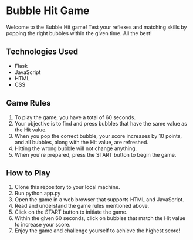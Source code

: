 # Bubble Hit Game
Welcome to the Bubble Hit game! Test your reflexes and matching skills by popping the right bubbles within the given time. All the best!

## Technologies Used
- Flask
- JavaScript
- HTML
- CSS

  
## Game Rules

1. To play the game, you have a total of 60 seconds.
2. Your objective is to find and press bubbles that have the same value as the Hit value.
3. When you pop the correct bubble, your score increases by 10 points, and all bubbles, along with the Hit value, are refreshed.
4. Hitting the wrong bubble will not change anything.
5. When you're prepared, press the START button to begin the game.

## How to Play

1. Clone this repository to your local machine.
2. Run python app.py
3. Open the game in a web browser that supports HTML and JavaScript.
4. Read and understand the game rules mentioned above.
5. Click on the START button to initiate the game.
6. Within the given 60 seconds, click on bubbles that match the Hit value to increase your score.
7. Enjoy the game and challenge yourself to achieve the highest score!
